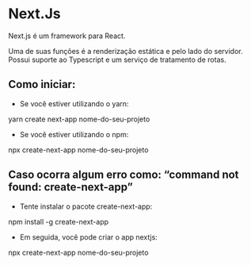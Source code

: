 # Next.Js

Next.js é um framework para React. 

Uma de suas funções é a renderização estática e pelo lado do servidor. Possui suporte ao Typescript e um serviço de tratamento de rotas.

## Como iniciar:

* Se você estiver utilizando o yarn:


yarn create next-app nome-do-seu-projeto

* Se você estiver utilizando o npm: 

npx create-next-app nome-do-seu-projeto

## Caso ocorra algum erro como: “command not found: create-next-app”

* Tente instalar o pacote create-next-app:

npm install -g create-next-app

* Em seguida, você pode criar o app nextjs:

npx create-next-app nome-do-seu-projeto

